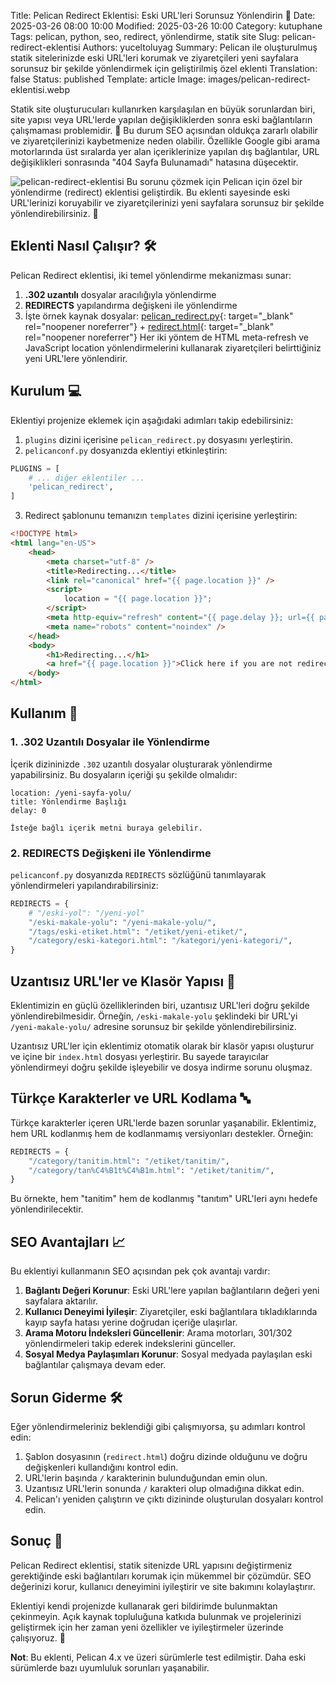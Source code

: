 Title: Pelican Redirect Eklentisi: Eski URL'leri Sorunsuz Yönlendirin 🔄
Date: 2025-03-26 08:00 10:00
Modified: 2025-03-26 10:00
Category: kutuphane
Tags: pelican, python, seo, redirect, yönlendirme, statik site
Slug: pelican-redirect-eklentisi
Authors: yuceltoluyag
Summary: Pelican ile oluşturulmuş statik sitelerinizde eski URL'leri korumak ve ziyaretçileri yeni sayfalara sorunsuz bir şekilde yönlendirmek için geliştirilmiş özel eklenti
Translation: false
Status: published
Template: article
Image: images/pelican-redirect-eklentisi.webp

Statik site oluşturucuları kullanırken karşılaşılan en büyük sorunlardan biri, site yapısı veya URL'lerde yapılan değişikliklerden sonra eski bağlantıların çalışmaması problemidir. 🤔 Bu durum SEO açısından oldukça zararlı olabilir ve ziyaretçilerinizi kaybetmenize neden olabilir. Özellikle Google gibi arama motorlarında üst sıralarda yer alan içeriklerinize yapılan dış bağlantılar, URL değişiklikleri sonrasında "404 Sayfa Bulunamadı" hatasına düşecektir.

![pelican-redirect-eklentisi](/images/pelican-redirect-eklentisi.webp)
Bu sorunu çözmek için Pelican için özel bir yönlendirme (redirect) eklentisi geliştirdik. Bu eklenti sayesinde eski URL'lerinizi koruyabilir ve ziyaretçilerinizi yeni sayfalara sorunsuz bir şekilde yönlendirebilirsiniz. 🚀

## Eklenti Nasıl Çalışır? 🛠️

Pelican Redirect eklentisi, iki temel yönlendirme mekanizması sunar:

1. **.302 uzantılı** dosyalar aracılığıyla yönlendirme
2. **REDIRECTS** yapılandırma değişkeni ile yönlendirme
3. İşte örnek kaynak dosyalar: [pelican_redirect.py](https://github.com/yuceltoluyag/yuceltoluyag.github.io/blob/main/plugins/pelican_redirect.py){: target="_blank" rel="noopener noreferrer"} + [redirect.html](https://github.com/yuceltoluyag/yuceltoluyag.github.io/blob/main/themes/Minel/templates/redirect.html){: target="_blank" rel="noopener noreferrer"}
Her iki yöntem de HTML meta-refresh ve JavaScript location yönlendirmelerini kullanarak ziyaretçileri belirttiğiniz yeni URL'lere yönlendirir.

## Kurulum 💻

Eklentiyi projenize eklemek için aşağıdaki adımları takip edebilirsiniz:

1. `plugins` dizini içerisine `pelican_redirect.py` dosyasını yerleştirin.
2. `pelicanconf.py` dosyanızda eklentiyi etkinleştirin:

```python
PLUGINS = [
    # ... diğer eklentiler ...
    'pelican_redirect',
]
```

3. Redirect şablonunu temanızın `templates` dizini içerisine yerleştirin:

```html
<!DOCTYPE html>
<html lang="en-US">
    <head>
        <meta charset="utf-8" />
        <title>Redirecting...</title>
        <link rel="canonical" href="{{ page.location }}" />
        <script>
            location = "{{ page.location }}";
        </script>
        <meta http-equiv="refresh" content="{{ page.delay }}; url={{ page.location }}" />
        <meta name="robots" content="noindex" />
    </head>
    <body>
        <h1>Redirecting...</h1>
        <a href="{{ page.location }}">Click here if you are not redirected.</a>
    </body>
</html>
```

## Kullanım 🚀

### 1. .302 Uzantılı Dosyalar ile Yönlendirme

İçerik dizininizde `.302` uzantılı dosyalar oluşturarak yönlendirme yapabilirsiniz. Bu dosyaların içeriği şu şekilde olmalıdır:

```
location: /yeni-sayfa-yolu/
title: Yönlendirme Başlığı
delay: 0

İsteğe bağlı içerik metni buraya gelebilir.
```

### 2. REDIRECTS Değişkeni ile Yönlendirme

`pelicanconf.py` dosyanızda `REDIRECTS` sözlüğünü tanımlayarak yönlendirmeleri yapılandırabilirsiniz:

```python
REDIRECTS = {
    # "/eski-yol": "/yeni-yol"
    "/eski-makale-yolu": "/yeni-makale-yolu/",
    "/tags/eski-etiket.html": "/etiket/yeni-etiket/",
    "/category/eski-kategori.html": "/kategori/yeni-kategori/",
}
```

## Uzantısız URL'ler ve Klasör Yapısı 📁

Eklentimizin en güçlü özelliklerinden biri, uzantısız URL'leri doğru şekilde yönlendirebilmesidir. Örneğin, `/eski-makale-yolu` şeklindeki bir URL'yi `/yeni-makale-yolu/` adresine sorunsuz bir şekilde yönlendirebilirsiniz.

Uzantısız URL'ler için eklentimiz otomatik olarak bir klasör yapısı oluşturur ve içine bir `index.html` dosyası yerleştirir. Bu sayede tarayıcılar yönlendirmeyi doğru şekilde işleyebilir ve dosya indirme sorunu oluşmaz.

## Türkçe Karakterler ve URL Kodlama 🔤

Türkçe karakterler içeren URL'lerde bazen sorunlar yaşanabilir. Eklentimiz, hem URL kodlanmış hem de kodlanmamış versiyonları destekler. Örneğin:

```python
REDIRECTS = {
    "/category/tanitim.html": "/etiket/tanitim/",
    "/category/tan%C4%B1t%C4%B1m.html": "/etiket/tanitim/",
}
```

Bu örnekte, hem "tanitim" hem de kodlanmış "tanıtım" URL'leri aynı hedefe yönlendirilecektir.

## SEO Avantajları 📈

Bu eklentiyi kullanmanın SEO açısından pek çok avantajı vardır:

1. **Bağlantı Değeri Korunur**: Eski URL'lere yapılan bağlantıların değeri yeni sayfalara aktarılır.
2. **Kullanıcı Deneyimi İyileşir**: Ziyaretçiler, eski bağlantılara tıkladıklarında kayıp sayfa hatası yerine doğrudan içeriğe ulaşırlar.
3. **Arama Motoru İndeksleri Güncellenir**: Arama motorları, 301/302 yönlendirmeleri takip ederek indekslerini günceller.
4. **Sosyal Medya Paylaşımları Korunur**: Sosyal medyada paylaşılan eski bağlantılar çalışmaya devam eder.

## Sorun Giderme 🛠️

Eğer yönlendirmeleriniz beklendiği gibi çalışmıyorsa, şu adımları kontrol edin:

1. Şablon dosyasının (`redirect.html`) doğru dizinde olduğunu ve doğru değişkenleri kullandığını kontrol edin.
2. URL'lerin başında `/` karakterinin bulunduğundan emin olun.
3. Uzantısız URL'lerin sonunda `/` karakteri olup olmadığına dikkat edin.
4. Pelican'ı yeniden çalıştırın ve çıktı dizininde oluşturulan dosyaları kontrol edin.

## Sonuç 🎯

Pelican Redirect eklentisi, statik sitenizde URL yapısını değiştirmeniz gerektiğinde eski bağlantıları korumak için mükemmel bir çözümdür. SEO değerinizi korur, kullanıcı deneyimini iyileştirir ve site bakımını kolaylaştırır.

Eklentiyi kendi projenizde kullanarak geri bildirimde bulunmaktan çekinmeyin. Açık kaynak topluluğuna katkıda bulunmak ve projelerinizi geliştirmek için her zaman yeni özellikler ve iyileştirmeler üzerinde çalışıyoruz. 💪

**Not**: Bu eklenti, Pelican 4.x ve üzeri sürümlerle test edilmiştir. Daha eski sürümlerde bazı uyumluluk sorunları yaşanabilir. 